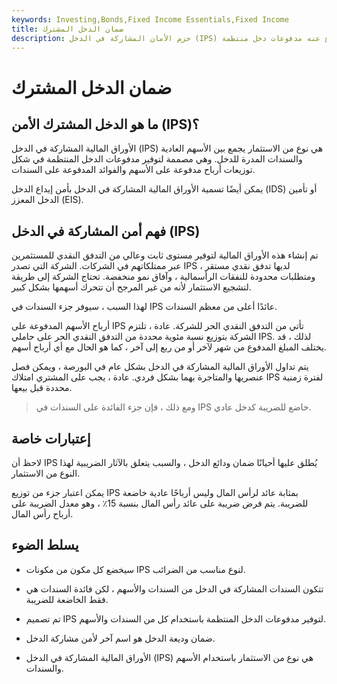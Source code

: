 ```yaml
---
keywords: Investing,Bonds,Fixed Income Essentials,Fixed Income
title: ضمان الدخل المشترك
description: حزم الأمان المشاركة في الدخل (IPS) حصص الأسهم العادية والسندات المدرة للفائدة في استثمار واحد ينتج عنه مدفوعات دخل منتظمة.
---
```


# ضمان الدخل المشترك
## ما هو الدخل المشترك الأمن (IPS)؟

الأوراق المالية المشاركة في الدخل (IPS) هي نوع من الاستثمار يجمع بين الأسهم العادية والسندات المدرة للدخل. وهي مصممة لتوفير مدفوعات الدخل المنتظمة في شكل توزيعات أرباح مدفوعة على الأسهم والفوائد المدفوعة على السندات.

يمكن أيضًا تسمية الأوراق المالية المشاركة في الدخل بأمن إيداع الدخل (IDS) أو تأمين الدخل المعزز (EIS).

## فهم أمن المشاركة في الدخل (IPS)

تم إنشاء هذه الأوراق المالية لتوفير مستوى ثابت وعالي من التدفق النقدي للمستثمرين عبر ممتلكاتهم في الشركات. الشركة التي تصدر IPS لديها تدفق نقدي مستقر ، ومتطلبات محدودة للنفقات الرأسمالية ، وآفاق نمو منخفضة. تحتاج الشركة إلى طريقة لتشجيع الاستثمار لأنه من غير المرجح أن تتحرك أسهمها بشكل كبير.

لهذا السبب ، سيوفر جزء السندات في IPS عائدًا أعلى من معظم السندات.

أرباح الأسهم المدفوعة على IPS تأتي من التدفق النقدي الحر للشركة. عادة ، تلتزم الشركة بتوزيع نسبة مئوية محددة من التدفق النقدي الحر على حاملي IPS. لذلك ، قد يختلف المبلغ المدفوع من شهر لآخر أو من ربع إلى آخر ، كما هو الحال مع أي أرباح أسهم.

يتم تداول الأوراق المالية المشاركة في الدخل بشكل عام في البورصة ، ويمكن فصل عنصريها والمتاجرة بهما بشكل فردي. عادة ، يجب على المشتري امتلاك IPS لفترة زمنية محددة قبل بيعها.

> ومع ذلك ، فإن جزء الفائدة على السندات في IPS خاضع للضريبة كدخل عادي.

>

## إعتبارات خاصة

لاحظ أن IPS يُطلق عليها أحيانًا ضمان ودائع الدخل ، والسبب يتعلق بالآثار الضريبية لهذا النوع من الاستثمار.

يمكن اعتبار جزء من توزيع IPS بمثابة عائد لرأس المال وليس أرباحًا عادية خاضعة للضريبة. يتم فرض ضريبة على عائد رأس المال بنسبة 15٪ ، وهو معدل الضريبة على أرباح رأس المال.

## يسلط الضوء

- سيخضع كل مكون من مكونات IPS لنوع مناسب من الضرائب.

- تتكون السندات المشاركة في الدخل من السندات والأسهم ، لكن فائدة السندات هي فقط الخاضعة للضريبة.

- تم تصميم IPS لتوفير مدفوعات الدخل المنتظمة باستخدام كل من السندات والأسهم.

- ضمان وديعة الدخل هو اسم آخر لأمن مشاركة الدخل.

- الأوراق المالية المشاركة في الدخل (IPS) هي نوع من الاستثمار باستخدام الأسهم والسندات.

